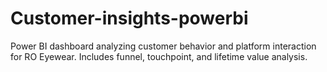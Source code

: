 # Customer-insights-powerbi
Power BI dashboard analyzing customer behavior and platform interaction for RO Eyewear. Includes funnel, touchpoint, and lifetime value analysis.

